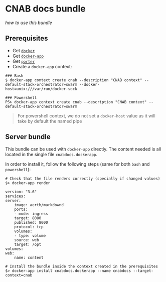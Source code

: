# CNAB docs bundle
*how to use this bundle*

## Prerequisites
- Get [`docker`](https://www.docker.com/products/docker-desktop)
- Get [`docker-app`](https://github.com/docker/app/releases)
- Get [`porter`](https://porter.sh/install/)
- Create a `docker-app` context:

```
### Bash
$ docker-app context create cnab --description "CNAB context" --default-stack-orchestrator=swarm --docker-host=unix:///var/run/docker.sock

### Powershell
PS> docker-app context create cnab --description "CNAB context" --default-stack-orchestrator=swarm
```

> For powershell context, we do not set a `docker-host` value as it will take by default the named pipe

## Server bundle
This bundle can be used with `docker-app` directly.
The content needed is all located in the single file `cnabdocs.dockerapp`.


In order to install it, follow the following steps (same for both `bash` and `powershell`):

```
# Check that the file renders correctly (specially if changed values)
$> docker-app render

version: "3.6"
services:
server:
    image: aerth/markdownd
    ports:
    - mode: ingress
    target: 8080
    published: 8000
    protocol: tcp
    volumes:
    - type: volume
    source: web
    target: /opt
volumes:
web:
    name: content

# Install the bundle inside the context created in the prerequisites
$> docker-app install cnabdocs.dockerapp --name cnabdocs --target-context=cnab